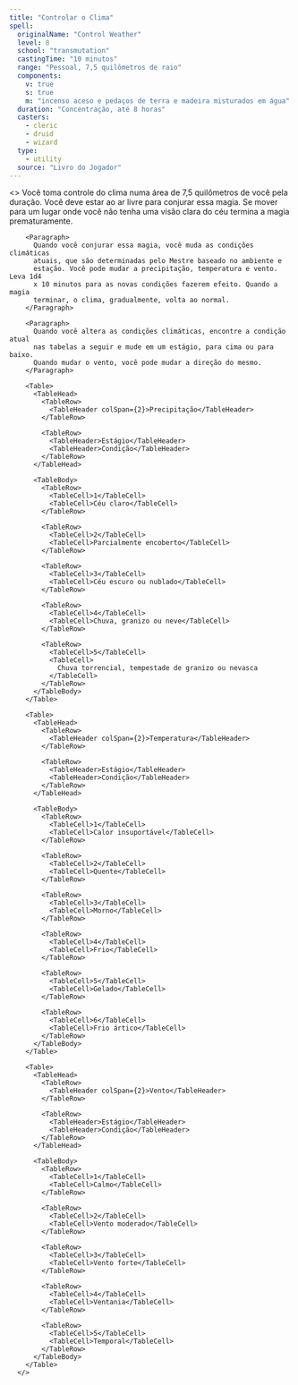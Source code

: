 ```yaml
---
title: "Controlar o Clima"
spell:
  originalName: "Control Weather"
  level: 8
  school: "transmutation"
  castingTime: "10 minutos"
  range: "Pessoal, 7,5 quilômetros de raio"
  components:
    v: true
    s: true
    m: "incenso aceso e pedaços de terra e madeira misturados em água"
  duration: "Concentração, até 8 horas"
  casters:
    - cleric
    - druid
    - wizard
  type:
    - utility
  source: "Livro do Jogador"
---
```


<>
<Paragraph>
Você toma controle do clima numa área de 7,5 quilômetros de você pela
duração. Você deve estar ao ar livre para conjurar essa magia. Se
mover para um lugar onde você não tenha uma visão clara do céu termina
a magia prematuramente.
</Paragraph>

        <Paragraph>
          Quando você conjurar essa magia, você muda as condições climáticas
          atuais, que são determinadas pelo Mestre baseado no ambiente e
          estação. Você pode mudar a precipitação, temperatura e vento. Leva 1d4
          x 10 minutos para as novas condições fazerem efeito. Quando a magia
          terminar, o clima, gradualmente, volta ao normal.
        </Paragraph>

        <Paragraph>
          Quando você altera as condições climáticas, encontre a condição atual
          nas tabelas a seguir e mude em um estágio, para cima ou para baixo.
          Quando mudar o vento, você pode mudar a direção do mesmo.
        </Paragraph>

        <Table>
          <TableHead>
            <TableRow>
              <TableHeader colSpan={2}>Precipitação</TableHeader>
            </TableRow>

            <TableRow>
              <TableHeader>Estágio</TableHeader>
              <TableHeader>Condição</TableHeader>
            </TableRow>
          </TableHead>

          <TableBody>
            <TableRow>
              <TableCell>1</TableCell>
              <TableCell>Céu claro</TableCell>
            </TableRow>

            <TableRow>
              <TableCell>2</TableCell>
              <TableCell>Parcialmente encoberto</TableCell>
            </TableRow>

            <TableRow>
              <TableCell>3</TableCell>
              <TableCell>Céu escuro ou nublado</TableCell>
            </TableRow>

            <TableRow>
              <TableCell>4</TableCell>
              <TableCell>Chuva, granizo ou neve</TableCell>
            </TableRow>

            <TableRow>
              <TableCell>5</TableCell>
              <TableCell>
                Chuva torrencial, tempestade de granizo ou nevasca
              </TableCell>
            </TableRow>
          </TableBody>
        </Table>

        <Table>
          <TableHead>
            <TableRow>
              <TableHeader colSpan={2}>Temperatura</TableHeader>
            </TableRow>

            <TableRow>
              <TableHeader>Estágio</TableHeader>
              <TableHeader>Condição</TableHeader>
            </TableRow>
          </TableHead>

          <TableBody>
            <TableRow>
              <TableCell>1</TableCell>
              <TableCell>Calor insuportável</TableCell>
            </TableRow>

            <TableRow>
              <TableCell>2</TableCell>
              <TableCell>Quente</TableCell>
            </TableRow>

            <TableRow>
              <TableCell>3</TableCell>
              <TableCell>Morno</TableCell>
            </TableRow>

            <TableRow>
              <TableCell>4</TableCell>
              <TableCell>Frio</TableCell>
            </TableRow>

            <TableRow>
              <TableCell>5</TableCell>
              <TableCell>Gelado</TableCell>
            </TableRow>

            <TableRow>
              <TableCell>6</TableCell>
              <TableCell>Frio ártico</TableCell>
            </TableRow>
          </TableBody>
        </Table>

        <Table>
          <TableHead>
            <TableRow>
              <TableHeader colSpan={2}>Vento</TableHeader>
            </TableRow>

            <TableRow>
              <TableHeader>Estágio</TableHeader>
              <TableHeader>Condição</TableHeader>
            </TableRow>
          </TableHead>

          <TableBody>
            <TableRow>
              <TableCell>1</TableCell>
              <TableCell>Calmo</TableCell>
            </TableRow>

            <TableRow>
              <TableCell>2</TableCell>
              <TableCell>Vento moderado</TableCell>
            </TableRow>

            <TableRow>
              <TableCell>3</TableCell>
              <TableCell>Vento forte</TableCell>
            </TableRow>

            <TableRow>
              <TableCell>4</TableCell>
              <TableCell>Ventania</TableCell>
            </TableRow>

            <TableRow>
              <TableCell>5</TableCell>
              <TableCell>Temporal</TableCell>
            </TableRow>
          </TableBody>
        </Table>
      </>
